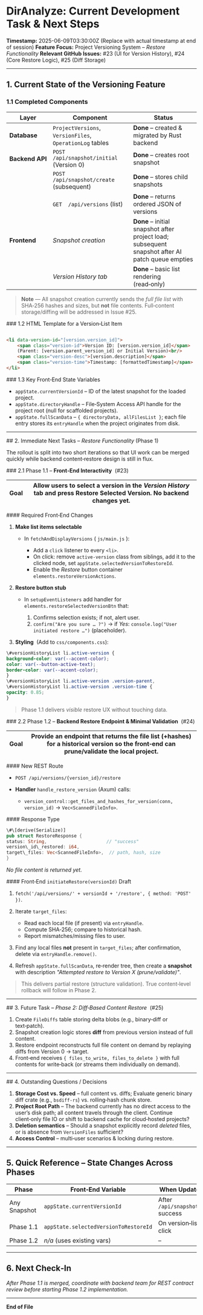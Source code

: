 # DirAnalyze: Current Development Task & Next Steps

**Timestamp:** 2025-06-09T03:30:00Z (Replace with actual timestamp at end of session)
**Feature Focus:** Project Versioning System – *Restore Functionality*
**Relevant GitHub Issues:** #23 (UI for Version History), #24 (Core Restore Logic), #25 (Diff Storage)

---

## 1. Current State of the Versioning Feature

### 1.1 Completed Components

| Layer           | Component                                                | Status                                                                                           |
| --------------- | -------------------------------------------------------- | ------------------------------------------------------------------------------------------------ |
| **Database**    | `ProjectVersions`, `VersionFiles`, `OperationLog` tables | **Done** – created & migrated by Rust backend                                                    |
| **Backend API** | `POST /api/snapshot/initial` (Version 0)                 | **Done** – creates root snapshot                                                                 |
|                 | `POST /api/snapshot/create` (subsequent)                 | **Done** – stores child snapshots                                                                |
|                 | `GET  /api/versions` (list)                              | **Done** – returns ordered JSON of versions                                                      |
| **Frontend**    | *Snapshot creation*                                      | **Done** – initial snapshot after project load; subsequent snapshot after AI patch queue empties |
|                 | *Version History tab*                                    | **Done** – basic list rendering (read‑only)                                                      |

> **Note** — All snapshot creation currently sends the *full file list* with SHA‑256 hashes and sizes, but **not** file contents.  Full‑content storage/diffing will be addressed in Issue #25.

\### 1.2 HTML Template for a Version‑List Item

```html

<li data-version-id="[version.version_id]">
    <span class="version-id">Version ID: [version.version_id]</span>
    (Parent: [version.parent_version_id] or Initial Version)<br/>
    <span class="version-desc">[version.description]</span>
    <span class="version-time">Timestamp: [formattedTimestamp]</span>
</li>
```

\### 1.3 Key Front‑End State Variables

* `appState.currentVersionId` – ID of the latest snapshot for the loaded project.
* `appState.directoryHandle` – File‑System Access API handle for the project root (null for scaffolded projects).
* `appState.fullScanData`    – `{ directoryData, allFilesList }`; each file entry stores its `entryHandle` when the project originates from disk.

---

\## 2. Immediate Next Tasks – *Restore Functionality* (Phase 1)

The rollout is split into two short iterations so that UI work can be merged quickly while backend content‑restore design is still in flux.

\### 2.1 Phase 1.1 – **Front‑End Interactivity**  (#23)

| Goal | Allow users to select a version in the *Version History* tab and press **Restore Selected Version**.  No backend changes yet. |
| ---- | ----------------------------------------------------------------------------------------------------------------------------- |

\#### Required Front‑End Changes

1. **Make list items selectable**

   * In `fetchAndDisplayVersions` ( `js/main.js` ):

     * Add a `click` listener to every `<li>`.
     * On click: remove `active-version` class from siblings, add it to the clicked node, set `appState.selectedVersionToRestoreId`.
     * Enable the *Restore* button container `elements.restoreVersionActions`.

2. **Restore button stub**

   * In `setupEventListeners` add handler for `elements.restoreSelectedVersionBtn` that:

     1. Confirms selection exists; if not, alert user.
     2. `confirm("Are you sure … ?")` → if *Yes*: `console.log("User initiated restore …")` (placeholder).

3. **Styling**  (Add to `css/components.css`):

```css
\#versionHistoryList li.active-version {
background-color: var(--accent-color);
color: var(--button-active-text);
border-color: var(--accent-color);
}
\#versionHistoryList li.active-version .version-parent,
\#versionHistoryList li.active-version .version-time {
opacity: 0.85;
}
```

> Phase 1.1 delivers *visible* restore UX without touching data.

\### 2.2 Phase 1.2 – **Backend Restore Endpoint & Minimal Validation**  (#24)

| Goal | Provide an endpoint that returns the file list (+hashes) for a historical version so the front‑end can prune/validate the local project. |
| ---- | ---------------------------------------------------------------------------------------------------------------------------------------- |

\#### New REST Route

* `POST /api/versions/{version_id}/restore`
* **Handler** `handle_restore_version` (Axum) calls:

  * `version_control::get_files_and_hashes_for_version(conn, version_id)` → `Vec<ScannedFileInfo>`.

\#### Response Type

```rust
\#\[derive(Serialize)]
pub struct RestoreResponse {
status: String,                      // "success"
version\_id\_restored: i64,
target\_files: Vec<ScannedFileInfo>,  // path, hash, size
}
```

*No file content is returned yet.*

\#### Front‑End `initiateRestore(versionId)` Draft

1. `fetch('/api/versions/' + versionId + '/restore', { method: 'POST' })`.
2. Iterate `target_files`:

   * Read each local file (if present) via `entryHandle`.
   * Compute SHA‑256; compare to historical hash.
   * Report mismatches/missing files to user.
3. Find any local files **not** present in `target_files`; after confirmation, delete via `entryHandle.remove()`.
4. Refresh `appState.fullScanData`, re‑render tree, then create a **snapshot** with description *"Attempted restore to Version X (prune/validate)"*.

> This delivers partial restore (structure validation).  True content‑level rollback will follow in Phase 2.

---

\## 3. Future Task – *Phase 2: Diff‑Based Content Restore*  (#25)

1. Create `FileDiffs` table storing delta blobs (e.g., binary‑diff or text‑patch).
2. Snapshot creation logic stores **diff** from previous version instead of full content.
3. Restore endpoint reconstructs full file content on demand by replaying diffs from Version 0 → target.
4. Front‑end receives `{ files_to_write, files_to_delete }` with full contents for write‑back (or streams them individually on demand).

---

\## 4. Outstanding Questions / Decisions

1. **Storage Cost vs. Speed** – full content vs. diffs; Evaluate generic binary diff crate (e.g., `bsdiff‑rs`) vs. rolling‑hash chunk store.
2. **Project Root Path** – The backend currently has no direct access to the user’s disk path; all content travels through the client.  Continue client‑only file IO or shift to backend cache for cloud‑hosted projects?
3. **Deletion semantics** – Should a snapshot explicitly record *deleted* files, or is absence from `VersionFiles` sufficient?
4. **Access Control** – multi‑user scenarios & locking during restore.

---

## 5. Quick Reference – State Changes Across Phases

| Phase        | Front‑End Variable                    | When Updated                    |
| ------------ | ------------------------------------- | ------------------------------- |
| Any Snapshot | `appState.currentVersionId`           | After `/api/snapshot/*` success |
| Phase 1.1    | `appState.selectedVersionToRestoreId` | On version‑list click           |
| Phase 1.2    | *n/a* (uses existing vars)            | –                               |

---

## 6. Next Check‑In

*After Phase 1.1 is merged, coordinate with backend team for REST contract review before starting Phase 1.2 implementation.*

---

**End of File**
